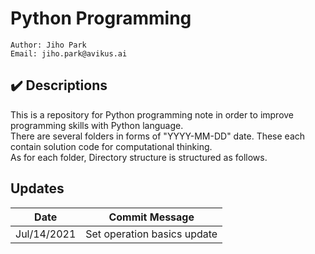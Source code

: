 # Python Programming
````
Author: Jiho Park
Email: jiho.park@avikus.ai
````

## ✔️ Descriptions
This is a repository for Python programming note in order to improve programming skills with Python language.  
There are several folders in forms of "YYYY-MM-DD" date. These each contain solution code for computational thinking.  
As for each folder, Directory structure is structured as follows.    


## Updates
| Date | Commit Message |
|:----:|:----:|
| Jul/14/2021 | Set operation basics update |